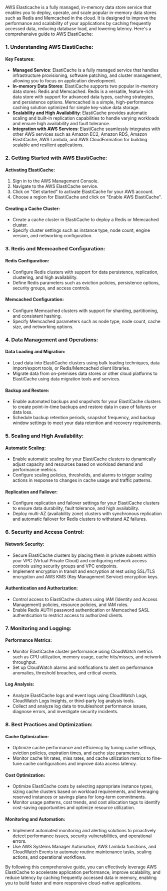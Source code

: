 AWS Elasticache is a fully managed, in-memory data store service that enables you to deploy, operate, and scale popular in-memory data stores such as Redis and Memcached in the cloud. It is designed to improve the performance and scalability of your applications by caching frequently accessed data, reducing database load, and lowering latency. Here's a comprehensive guide to AWS ElastiCache:

### 1. Understanding AWS ElastiCache:

#### Key Features:
- **Managed Service**: ElastiCache is a fully managed service that handles infrastructure provisioning, software patching, and cluster management, allowing you to focus on application development.
- **In-memory Data Stores**: ElastiCache supports two popular in-memory data stores: Redis and Memcached. Redis is a versatile, feature-rich data store with support for advanced data types, caching strategies, and persistence options. Memcached is a simple, high-performance caching solution optimized for simple key-value data storage.
- **Scalability and High Availability**: ElastiCache provides automatic scaling and built-in replication capabilities to handle varying workloads and ensure high availability and fault tolerance.
- **Integration with AWS Services**: ElastiCache seamlessly integrates with other AWS services such as Amazon EC2, Amazon RDS, Amazon ElastiCache, AWS Lambda, and AWS CloudFormation for building scalable and resilient applications.

### 2. Getting Started with AWS ElastiCache:

#### Activating ElastiCache:
1. Sign in to the AWS Management Console.
2. Navigate to the AWS ElastiCache service.
3. Click on "Get started" to activate ElastiCache for your AWS account.
4. Choose a region for ElastiCache and click on "Enable AWS ElastiCache".

#### Creating a Cache Cluster:
- Create a cache cluster in ElastiCache to deploy a Redis or Memcached cluster.
- Specify cluster settings such as instance type, node count, engine version, and networking configuration.

### 3. Redis and Memcached Configuration:

#### Redis Configuration:
- Configure Redis clusters with support for data persistence, replication, clustering, and high availability.
- Define Redis parameters such as eviction policies, persistence options, security groups, and access controls.

#### Memcached Configuration:
- Configure Memcached clusters with support for sharding, partitioning, and consistent hashing.
- Specify Memcached parameters such as node type, node count, cache size, and networking options.

### 4. Data Management and Operations:

#### Data Loading and Migration:
- Load data into ElastiCache clusters using bulk loading techniques, data import/export tools, or Redis/Memcached client libraries.
- Migrate data from on-premises data stores or other cloud platforms to ElastiCache using data migration tools and services.

#### Backup and Restore:
- Enable automated backups and snapshots for your ElastiCache clusters to create point-in-time backups and restore data in case of failures or data loss.
- Schedule backup retention periods, snapshot frequency, and backup window settings to meet your data retention and recovery requirements.

### 5. Scaling and High Availability:

#### Automatic Scaling:
- Enable automatic scaling for your ElastiCache clusters to dynamically adjust capacity and resources based on workload demand and performance metrics.
- Configure scaling policies, thresholds, and alarms to trigger scaling actions in response to changes in cache usage and traffic patterns.

#### Replication and Failover:
- Configure replication and failover settings for your ElastiCache clusters to ensure data durability, fault tolerance, and high availability.
- Deploy multi-AZ (availability zone) clusters with synchronous replication and automatic failover for Redis clusters to withstand AZ failures.

### 6. Security and Access Control:

#### Network Security:
- Secure ElastiCache clusters by placing them in private subnets within your VPC (Virtual Private Cloud) and configuring network access controls using security groups and VPC endpoints.
- Implement encryption in transit and encryption at rest using SSL/TLS encryption and AWS KMS (Key Management Service) encryption keys.

#### Authentication and Authorization:
- Control access to ElastiCache clusters using IAM (Identity and Access Management) policies, resource policies, and IAM roles.
- Enable Redis AUTH password authentication or Memcached SASL authentication to restrict access to authorized clients.

### 7. Monitoring and Logging:

#### Performance Metrics:
- Monitor ElastiCache cluster performance using CloudWatch metrics such as CPU utilization, memory usage, cache hits/misses, and network throughput.
- Set up CloudWatch alarms and notifications to alert on performance anomalies, threshold breaches, and critical events.

#### Log Analysis:
- Analyze ElastiCache logs and event logs using CloudWatch Logs, CloudWatch Logs Insights, or third-party log analysis tools.
- Collect and analyze log data to troubleshoot performance issues, diagnose errors, and investigate security incidents.

### 8. Best Practices and Optimization:

#### Cache Optimization:
- Optimize cache performance and efficiency by tuning cache settings, eviction policies, expiration times, and cache size parameters.
- Monitor cache hit rates, miss rates, and cache utilization metrics to fine-tune cache configurations and improve data access latency.

#### Cost Optimization:
- Optimize ElastiCache costs by selecting appropriate instance types, sizing cache clusters based on workload requirements, and leveraging reserved instances or savings plans for long-term commitments.
- Monitor usage patterns, cost trends, and cost allocation tags to identify cost-saving opportunities and optimize resource utilization.

#### Monitoring and Automation:
- Implement automated monitoring and alerting solutions to proactively detect performance issues, security vulnerabilities, and operational errors.
- Use AWS Systems Manager Automation, AWS Lambda functions, and CloudWatch Events to automate routine maintenance tasks, scaling actions, and operational workflows.

By following this comprehensive guide, you can effectively leverage AWS ElastiCache to accelerate application performance, improve scalability, and reduce latency by caching frequently accessed data in memory, enabling you to build faster and more responsive cloud-native applications.